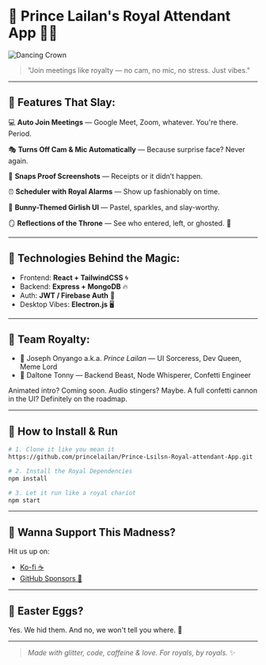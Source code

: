 # 👑 Prince Lailan's Royal Attendant App 💅✨

![Dancing Crown](https://media.giphy.com/media/3o7abB06u9bNzA8lu8/giphy.gif)

> "Join meetings like royalty — no cam, no mic, no stress. Just vibes."

---

## 🚀 Features That Slay:

💻 **Auto Join Meetings** — Google Meet, Zoom, whatever. You're there. Period.

🎭 **Turns Off Cam & Mic Automatically** — Because surprise face? Never again.

📸 **Snaps Proof Screenshots** — Receipts or it didn’t happen.

⏰ **Scheduler with Royal Alarms** — Show up fashionably on time.

🐰 **Bunny-Themed Girlish UI** — Pastel, sparkles, and slay-worthy.

🪞 **Reflections of the Throne** — See who entered, left, or ghosted. 👀

---

## 💾 Technologies Behind the Magic:

* Frontend: **React + TailwindCSS** 🌀
* Backend: **Express + MongoDB** 🔥
* Auth: **JWT / Firebase Auth** 🔐
* Desktop Vibes: **Electron.js** 🖥️

---

## 👑 Team Royalty:

* 👸 Joseph Onyango a.k.a. *Prince Lailan* — UI Sorceress, Dev Queen, Meme Lord
* 🤴 Daltone Tonny — Backend Beast, Node Whisperer, Confetti Engineer

Animated intro? Coming soon. Audio stingers? Maybe. A full confetti cannon in the UI? Definitely on the roadmap.

---

## 📂 How to Install & Run

```bash
# 1. Clone it like you mean it
https://github.com/princelailan/Prince-Lsilsn-Royal-attendant-App.git

# 2. Install the Royal Dependencies
npm install

# 3. Let it run like a royal chariot
npm start
```

---

## 🌟 Wanna Support This Madness?

Hit us up on:

* [Ko-fi ☕](https://ko-fi.com/princelailan)
* [GitHub Sponsors 💸](https://github.com/sponsors/princelailan)

---

## 🐾 Easter Eggs?

Yes. We hid them. And no, we won't tell you where. 🐣

---

> *Made with glitter, code, caffeine & love. For royals, by royals.* ✨
